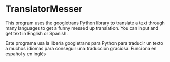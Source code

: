 # TranslatorMesser
This program uses the googletrans Python library to translate a text through many languages to get a funny messed up translation. You can input and get text in English or Spanish.


Este programa usa la libería googletrans para Python para traducir un texto a muchos idiomas para conseguir una traducción graciosa. Funciona en español y en inglés
